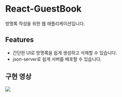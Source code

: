 # React-GuestBook
방명록 작성을 위한 웹 애플리케이션입니다. 

## Features
- 간단한 UI로 방명록을 쉽게 생성하고 삭제할 수 있습니다.
- json-server로 쉽게 서버를 배포할 수 있습니다. 

## 구현 영상
<img src="https://user-images.githubusercontent.com/102204957/196408979-1781593b-fd83-4273-b506-2b2177b03185.gif">
